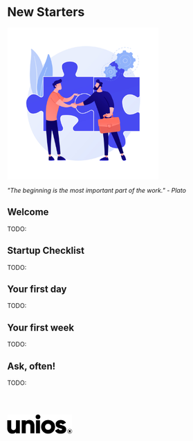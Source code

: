 # New Starters

<img src="./images/joining.jpg" alt="Unios Campfire" width="350px" />

_"The beginning is the most important part of the work." - Plato_

## Welcome

TODO:

## Startup Checklist

TODO:

## Your first day

TODO:

## Your first week

TODO:

## Ask, often!

TODO:

<br />
<br />
<br />
<img src="./images/unios-wordmark-black.png" alt="Unios" width="150px" />
